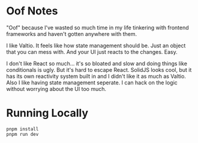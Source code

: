 # Oof Notes

"Oof" because I've wasted so much time in my life tinkering with frontend frameworks and haven't gotten anywhere with them.

I like Valtio. It feels like how state management should be. Just an object that you can mess with. And your UI just reacts to the changes. Easy.

I don't like React so much... it's so bloated and slow and doing things like conditionals is ugly. But it's hard to escape React. SolidJS looks cool, but it has
its own reactivity system built in and I didn't like it as much as Valtio. Also I like having state management seperate. I can hack on the logic without worrying
about the UI too much.

# Running Locally
```
pnpm install
pnpm run dev
```
